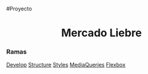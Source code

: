 #Proyecto
<h1 align="center">Mercado Liebre</h1>
<h3>Ramas</h3>
<a href="https://github.com/LucasIbanez13/Mercado-Liebre/tree/develop">Develop</a>
<a href="https://github.com/LucasIbanez13/Mercado-Liebre/tree/structure">Structure</a>
<a href="https://github.com/LucasIbanez13/Mercado-Liebre/tree/styles">Styles</a>
<a href="https://github.com/LucasIbanez13/Mercado-Liebre/tree/rama-mediaq">MediaQueries</a>
<a href="https://github.com/LucasIbanez13/Mercado-Liebre/tree/flexbox">Flexbox</a>
